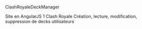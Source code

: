 ClashRoyaleDeckManager

Site en AngularJS 1
Clash Royale
Création, lecture, modification, suppression de decks utilisateurs
